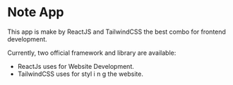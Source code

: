 # Note App

This app is make by ReactJS and TailwindCSS the best combo for frontend development.

Currently, two official framework and library are available:

- ReactJs uses for Website Development.
- TailwindCSS uses for styl i n g the website.
